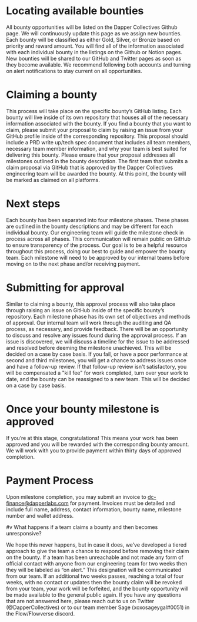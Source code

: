 # Locating available bounties
All bounty opportunities will be listed on the Dapper Collectives Github page. We will continuously update this page as we assign new bounties. Each bounty will be classified as either Gold, Silver, or Bronze based on priority and reward amount. You will find all of the information associated with each individual bounty in the listings on the Github or Notion pages. 
New bounties will be shared to our GitHub and Twitter pages as soon as they become available. We recommend following both accounts and turning on alert notifications to stay current on all opportunities.

# Claiming a bounty
This process will take place on the specific bounty’s GitHub listing. Each bounty will live inside of its own repository that houses all of the necessary information associated with the bounty. If you find a bounty that you want to claim, please submit your proposal to claim by raising an issue from your GitHub profile inside of the corresponding repository. This proposal should include a PRD write up/tech spec document that includes all team members, necessary team member information, and why your team is best suited for delivering this bounty. Please ensure that your proposal addresses all milestones outlined in the bounty description. The first team that submits a claim proposal via GitHub that is approved by the Dapper Collectives engineering team will be awarded the bounty. At this point, the bounty will be marked as claimed on all platforms.

# Next steps
Each bounty has been separated into four milestone phases. These phases are outlined in the bounty descriptions and may be different for each individual bounty. Our engineering team will guide the milestone check in process across all phases. This communication will remain public on GitHub to ensure transparency of the process. Our goal is to be a helpful resource throughout this process, doing our best to guide and empower the bounty team. Each milestone will need to be approved by our internal teams before moving on to the next phase and/or receiving payment. 

# Submitting for approval
Similar to claiming a bounty, this approval process will also take place through raising an issue on GitHub inside of the specific bounty’s repository. Each milestone phase has its own set of objectives and methods of approval. Our internal team will work through the auditing and QA process, as necessary, and provide feedback. There will be an opportunity to discuss and resolve any issues found during the approval process. If an issue is discovered, we will discuss a timeline for the issue to be addressed and resolved before deeming the milestone unachieved. This will be decided on a case by case basis. 
If you fail, or have a poor performance at second and third milestones, you will get a chance to address issues once and have a follow-up review. If that follow-up review isn't satisfactory, you will be compensated a "kill fee" for work completed, turn over your work to date, and the bounty can be reassigned to a new team. This will be decided on a case by case basis. 

# Once your bounty milestone is approved
If you’re at this stage, congratulations! This means your work has been approved and you will be rewarded with the corresponding bounty amount. We will work with you to provide payment within thirty days of approved completion. 

# Payment Process

Upon milestone completion, you may submit an invoice to dc-finance@dapperlabs.com for payment. Invoices must be detailed and include full name, address, contact information, bounty name, milestone number and wallet address.  

#v What happens if a team claims a bounty and then becomes unresponsive?

We hope this never happens, but in case it does, we’ve developed a tiered approach to give the team a chance to respond before removing their claim on the bounty. If a team has been unreachable and not made any form of official contact with anyone from our engineering team for two weeks then they will be labeled as “on alert.” This designation will be communicated from our team. If an additional two weeks passes, reaching a total of four weeks, with no contact or updates then the bounty claim will be revoked from your team, your work will be forfeited, and the bounty opportunity will be made available to the general public again.
If you have any questions that are not answered here, please reach out to us on Twitter (@DapperCollectives) or to our team member Sage (xoxosageygal#0051) in the Flow/Flowverse discord.
